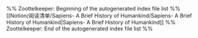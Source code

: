 %% Zoottelkeeper: Beginning of the autogenerated index file list  %%
 [[Notion/阅读清单/Sapiens- A Brief History of Humankind/Sapiens- A Brief History of Humankind|Sapiens- A Brief History of Humankind]]
%% Zoottelkeeper: End of the autogenerated index file list  %%

